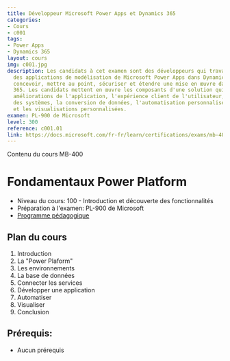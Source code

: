 ```yaml
---
title: Développeur Microsoft Power Apps et Dynamics 365
categories:
- Cours
- c001
tags:
- Power Apps
- Dynamics 365
layout: cours
img: c001.jpg
description: Les candidats à cet examen sont des développeurs qui travaillent avec
  des applications de modélisation de Microsoft Power Apps dans Dynamics 365 pour
  concevoir, mettre au point, sécuriser et étendre une mise en œuvre dans Dynamics
  365. Les candidats mettent en œuvre les composants d'une solution qui incluent des
  améliorations de l'application, l'expérience client de l'utilisateur, l'intégration
  des systèmes, la conversion de données, l'automatisation personnalisée du processus
  et les visualisations personnalisées.
examen: PL-900 de Microsoft
level: 300
reference: c001.01
link: https://docs.microsoft.com/fr-fr/learn/certifications/exams/mb-400
---
```


Contenu du cours MB-400
# Fondamentaux Power Platform

- Niveau du cours: 100 - Introduction et découverte des fonctionnalités
- Préparation à l'examen: PL-900 de Microsoft
- [Programme pédagogique](programme-pedagogique)

## Plan du cours
1. Introduction
2. La "Power Plaform"
3. Les environnements
4. La base de données
5. Connecter les services
6. Développer une application
7. Automatiser
8. Visualiser
9. Conclusion


## Prérequis:
- Aucun prérequis
